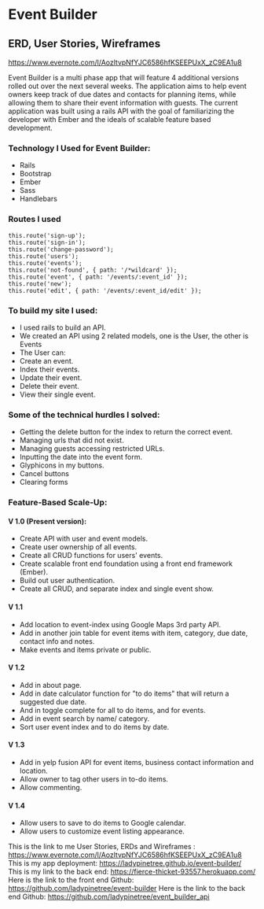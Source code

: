 # Event Builder

## ERD, User Stories, Wireframes
https://www.evernote.com/l/AozltvpNfYJC6586hfKSEEPUxX_zC9EA1u8

Event Builder is a multi phase app that will feature 4 additional versions rolled out over the next several weeks. The application aims to help event owners keep track of due dates and contacts for planning items, while allowing them to share their event information with guests. The current application was built using a rails API with the goal of familiarizing the developer with Ember and the ideals of scalable feature based development.

### Technology I Used for Event Builder:
- Rails
- Bootstrap
- Ember
- Sass
- Handlebars

### Routes I used
```
this.route('sign-up');
this.route('sign-in');
this.route('change-password');
this.route('users');
this.route('events');
this.route('not-found', { path: '/*wildcard' });
this.route('event', { path: '/events/:event_id' });
this.route('new');
this.route('edit', { path: '/events/:event_id/edit' });
```

### To build my site I used:
- I used rails to build an API.
- We created an API using 2 related models, one is the User, the other is Events
- The User can:
- Create an event.
- Index their events.
- Update their event.
- Delete their event.
- View their single event.

### Some of the technical hurdles I solved:

- Getting the delete button for the index to return the correct event.
- Managing urls that did not exist.
- Managing guests accessing restricted URLs.
- Inputting the date into the event form.
- Glyphicons in my buttons.
- Cancel buttons
- Clearing forms

### Feature-Based Scale-Up:

#### V 1.0 (Present version):
- Create API with user and event models.
- Create user ownership of all events.
- Create all CRUD functions for users' events.
- Create scalable front end foundation using a front end framework (Ember).
- Build out user authentication.
- Create all CRUD, and separate index and single event show.

#### V 1.1
- Add location to event-index using Google Maps 3rd party API.
- Add in another join table for event items with item, category, due date, contact info and notes.
- Make events and items private or public.

#### V 1.2
- Add in about page.
- Add in date calculator function for "to do items" that will return a suggested due date.
- And in toggle complete for all to do items, and for events.
- Add in event search by name/ category.
- Sort user event index and to do items by date.

#### V 1.3
- Add in yelp fusion API for event items, business contact information and location.
- Allow owner to tag other users in to-do items.
- Allow commenting.

#### V 1.4
- Allow users to save to do items to Google calendar.
- Allow users to customize event listing appearance.


This is the link to me User Stories, ERDs and Wireframes : https://www.evernote.com/l/AozltvpNfYJC6586hfKSEEPUxX_zC9EA1u8
This is my app deployment: https://ladypinetree.github.io/event-builder/
This is my link to the back end: https://fierce-thicket-93557.herokuapp.com/
Here is the link to the front end Github: https://github.com/ladypinetree/event-builder
Here is the link to the back end Github: https://github.com/ladypinetree/event_builder_api
